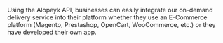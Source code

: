 Using the Alopeyk API, businesses can easily integrate our on-demand delivery service into their platform whether they use an E-Commerce platform (Magento, Prestashop, OpenCart, WooCommerce, etc.) or they have developed their own app.
